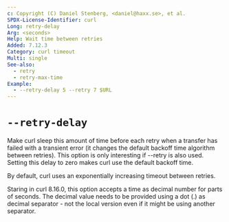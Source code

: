 ```yaml
---
c: Copyright (C) Daniel Stenberg, <daniel@haxx.se>, et al.
SPDX-License-Identifier: curl
Long: retry-delay
Arg: <seconds>
Help: Wait time between retries
Added: 7.12.3
Category: curl timeout
Multi: single
See-also:
  - retry
  - retry-max-time
Example:
  - --retry-delay 5 --retry 7 $URL
---
```


# `--retry-delay`

Make curl sleep this amount of time before each retry when a transfer has
failed with a transient error (it changes the default backoff time algorithm
between retries). This option is only interesting if --retry is also
used. Setting this delay to zero makes curl use the default backoff time.

By default, curl uses an exponentially increasing timeout between retries.

Staring in curl 8.16.0, this option accepts a time as decimal number for parts
of seconds. The decimal value needs to be provided using a dot (.) as decimal
separator - not the local version even if it might be using another separator.

